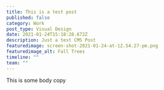 ```yaml
---
title: This is a test post
published: false
category: Work
post_type: Visual Design
date: 2021-01-24T15:18:28.672Z
description: Just a test CMS Post
featuredimage: screen-shot-2021-01-24-at-12.54.27-pm.png
featuredimage_alt: Fall Trees
timeline: ""
team: ""
---
```

This is some body copy
